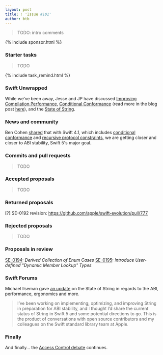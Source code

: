 ```yaml
---
layout: post
title: ! 'Issue #101'
author: btb
---
```


> TODO: intro comments

<!--excerpt-->

{% include sponsor.html %}

### Starter tasks

> TODO

{% include task_remind.html %}

### Swift Unwrapped

While we've been away, Jesse and JP have discussed [Improving Compilation Performance](https://spec.fm/podcasts/swift-unwrapped/100849), [Conditional Conformance](https://spec.fm/podcasts/swift-unwrapped/105029) (read more in the blog post [here](https://swift.org/blog/conditional-conformance/)), and the [State of String](https://spec.fm/podcasts/swift-unwrapped/105667).

### News and community

Ben Cohen [shared](https://twitter.com/AirspeedSwift/status/950446966126751744) that with Swift 4.1, which includes [conditional conformance](https://github.com/apple/swift-evolution/blob/master/proposals/0143-conditional-conformances.md) and [recursive protocol constraints](https://github.com/apple/swift-evolution/blob/master/proposals/0157-recursive-protocol-constraints.md), we are getting closer and closer to ABI stability, Swift 5's major goal.

### Commits and pull requests

> TODO

### Accepted proposals

> TODO

### Returned proposals

[?] SE-0192 revision: https://github.com/apple/swift-evolution/pull/777

### Rejected proposals

> TODO

### Proposals in review

[SE-0194](https://github.com/apple/swift-evolution/blob/master/proposals/0194-derived-collection-of-enum-cases.md): *Derived Collection of Enum Cases*
[SE-0195](https://github.com/apple/swift-evolution/blob/master/proposals/0195-dynamic-member-lookup.md): *Introduce User-defined "Dynamic Member Lookup" Types*

### Swift Forums

Michael Ilseman gave [an update](https://forums.swift.org/t/state-of-string-abi-performance-ergonomics-and-you/7397) on the State of String in regards to the ABI, performance, ergonomics and more.

> I’ve been working on implementing, optimizing, and improving String in preparation for ABI stability, and I thought I’d share the current status of String in Swift 5 and some potential directions to go. This is the product of conversations with open source contributors and my colleagues on the Swift standard library team at Apple.

### Finally

And finally... the [Access Control debate](https://twitter.com/jckarter/status/955931838320492544) continues.
